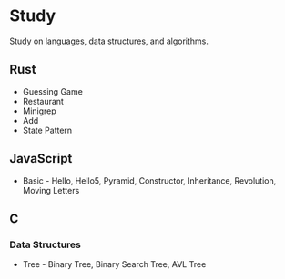 # Study
Study on languages, data structures, and algorithms.

## Rust
- Guessing Game
- Restaurant
- Minigrep
- Add
- State Pattern

## JavaScript
- Basic - Hello, Hello5, Pyramid, Constructor, Inheritance, Revolution, Moving Letters

## C
### Data Structures
- Tree - Binary Tree, Binary Search Tree, AVL Tree
